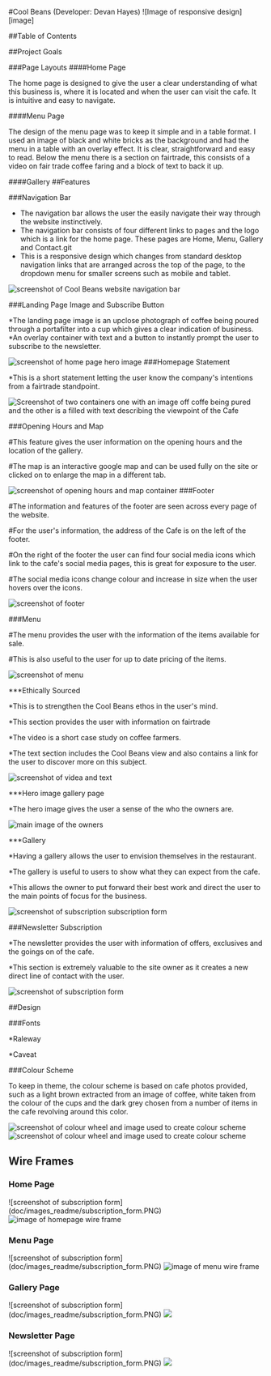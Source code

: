 #Cool Beans
(Developer: Devan Hayes)
![Image of responsive design][image]

##Table of Contents

##Project Goals

###Page Layouts
####Home Page

The home page is designed to give the user a clear understanding of what this business is, where it is located and when the user can visit the cafe. It is intuitive and easy to navigate. 

####Menu Page

The design of the menu page was to keep it simple and in a table format. I used an image of black and white bricks as the background and had the menu in a table with an overlay effect. It is clear, straightforward and easy to read. Below the menu there is a section on fairtrade, this consists of a video on fair trade coffee faring and a block of text to back it up.

####Gallery
##Features

###Navigation Bar

* The navigation bar allows the user the easily navigate their way through the website instinctively.
* The navigation bar consists of four different links to pages and the logo which is a link for the home page. These pages are Home, Menu, Gallery and Contact.git  
* This is a responsive design which changes from standard desktop navigation links that are arranged across the top of the page, to the dropdown menu for smaller screens such as mobile and tablet.

![screenshot of Cool Beans website navigation bar](doc/images_readme/navigationbar_image_cool_beans.PNG)


###Landing Page Image and Subscribe Button

*The landing page image is an upclose photograph of coffee being poured through a portafilter into a cup which gives a clear indication of business.
*An overlay container with text and a button to instantly prompt the user to subscribe to the newsletter.

![screenshot of home page hero image](doc/images_readme/home_page_hero_image.PNG)
###Homepage Statement

*This is a short statement letting the user know the company's intentions from a fairtrade standpoint.

![Screenshot of two containers one with an image off coffe being pured and the other is a filled with text describing the viewpoint of the Cafe](doc/images_readme/home_page_statement.PNG)

###Opening Hours and Map

#This feature gives the user information on the opening hours and the location of the gallery.

#The map is an interactive google map and can be used fully on the site or clicked on to enlarge the map in a different tab. 

![screenshot of opening hours and map container](doc/images_readme/homepage_opening_hours_and_map_container.PNG)
###Footer

#The information and features of the footer are seen across every page of the website.

#For the user's information, the address of the Cafe is on the left of the footer.

#On the right of the footer the user can find four social media icons which link to the cafe's social media pages, this is great for exposure to the user.

#The social media icons change colour and increase in size when the user hovers over the icons.

![screenshot of footer](doc/images_readme/homepage_opening_hours_and_map_container.PNG)


###Menu

#The menu provides the user with the information of the items available for sale.

#This is also useful to the user for up to date pricing of the items.

![screenshot of menu](doc/images_readme/homepage_opening_hours_and_map_container.PNG)

***Ethically Sourced

*This is to strengthen the Cool Beans ethos in the user's mind.

*This section provides the user with information on fairtrade

*The video is a short case study on coffee farmers.

*The text section includes the Cool Beans view and also contains a link for the user to discover more on this subject.

![screenshot of videa and text](doc/images_readme/fairtrade_section.PNG)


***Hero image gallery page

*The hero image gives the user a sense of the who the owners are.

![main image of the owners](doc/images_readme/gallery_page_hero_image.PNG)

***Gallery

*Having a gallery allows the user to envision themselves in the restaurant.

*The gallery is useful to users to show what they can expect from the cafe.

*This allows the owner to put forward their best work and direct the user to the main points of focus for the business. 

![screenshot of subscription subscription form](doc/images_readme/gallery_screenshot.PNG)

###Newsletter Subscription

*The newsletter provides the user with information of offers, exclusives and the goings on of the cafe.

*This section is extremely valuable to the site owner as it creates a new direct line of contact with the user.

![screenshot of subscription form](doc/images_readme/subscription_form.PNG)

##Design

###Fonts

*Raleway

*Caveat


###Colour Scheme

To keep in theme, the colour scheme is based on cafe photos provided, such as a light brown extracted from an image of coffee, white taken from the colour of the cups and the dark grey chosen from a number of items in the cafe revolving around this color. 

![screenshot of colour wheel and image used to create colour scheme](doc/images_readme/colour_wheel.PNG)
<img src="doc/images_readme/colour_wheel.PNG" alt="screenshot of colour wheel and image used to create colour scheme">

<h2>Wire Frames</h2>
<h3>Home Page</h3>
![screenshot of subscription form](doc/images_readme/subscription_form.PNG)
<img src="doc/images_readme/wireframes_homepage.png" alt="image of homepage wire frame">

<h3>Menu Page</h3>
![screenshot of subscription form](doc/images_readme/subscription_form.PNG)
<img src="doc/images_readme/wireframes_menu_page.png" alt="image of menu wire frame">

<h3>Gallery Page</h3>
![screenshot of subscription form](doc/images_readme/subscription_form.PNG)
<img src="doc/images_readme/wireframes_gallery_page.png">

<h3>Newsletter Page</h3>
![screenshot of subscription form](doc/images_readme/subscription_form.PNG)
<img src="doc/images_readme/wireframes_newsletter_page.png">



